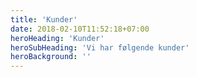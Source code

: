 ```yaml
---
title: 'Kunder'
date: 2018-02-10T11:52:18+07:00
heroHeading: 'Kunder'
heroSubHeading: 'Vi har følgende kunder'
heroBackground: ''
---
```

